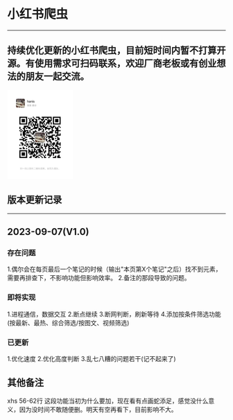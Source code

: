 # 小红书爬虫
---
持续优化更新的小红书爬虫，目前短时间内暂不打算开源。有使用需求可扫码联系，欢迎厂商老板或有创业想法的朋友一起交流。
---

<img decoding="async" src="https://github.com/h88z/XiaoHongShu_Spiders/blob/main/wechat.jpg" width="30%">

## 版本更新记录
---
2023-09-07(V1.0)
---

### 存在问题
1.偶尔会在每页最后一个笔记的时候（输出"本页第X个笔记"之后）找不到元素，需要再排查下，不影响功能但影响效率。
2.备注的那段导致的问题。

### 即将实现
1.进程通信，数据交互
2.断点继续
3.断网判断，刷新等待
4.添加按条件筛选功能(按最新、最热、综合筛选/按图文、视频筛选)

### 已更新
1.优化速度
2.优化高度判断
3.乱七八糟的问题若干(记不起来了)

## 其他备注
xhs 56-62行 这段功能当初为什么要加，现在看有点画蛇添足，感觉没什么意义，因为没时间不敢随便删。明天有空再看下，目前影响不大。

